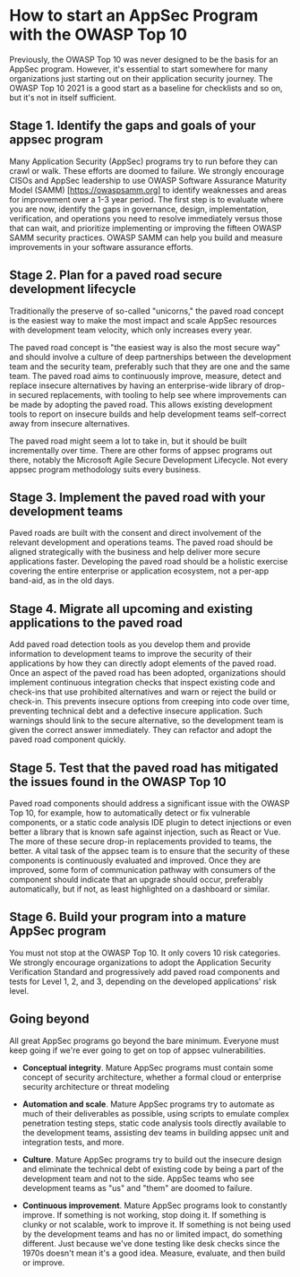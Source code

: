 # How to start an AppSec Program with the OWASP Top 10 

Previously, the OWASP Top 10 was never designed to be the basis for an
AppSec program. However, it's essential to start somewhere for many
organizations just starting out on their application security journey.
The OWASP Top 10 2021 is a good start as a baseline for checklists and
so on, but it's not in itself sufficient.

## Stage 1. Identify the gaps and goals of your appsec program

Many Application Security (AppSec) programs try to run before they can
crawl or walk. These efforts are doomed to failure. We strongly
encourage CISOs and AppSec leadership to use OWASP Software Assurance
Maturity Model (SAMM) \[<https://owaspsamm.org>\] to identify weaknesses
and areas for improvement over a 1-3 year period. The first step is to
evaluate where you are now, identify the gaps in governance, design,
implementation, verification, and operations you need to resolve
immediately versus those that can wait, and prioritize implementing or
improving the fifteen OWASP SAMM security practices. OWASP SAMM can help
you build and measure improvements in your software assurance efforts.

## Stage 2. Plan for a paved road secure development lifecycle

Traditionally the preserve of so-called "unicorns," the paved road
concept is the easiest way to make the most impact and scale AppSec
resources with development team velocity, which only increases every
year.

The paved road concept is "the easiest way is also the most secure way"
and should involve a culture of deep partnerships between the
development team and the security team, preferably such that they are
one and the same team. The paved road aims to continuously improve,
measure, detect and replace insecure alternatives by having an
enterprise-wide library of drop-in secured replacements, with tooling to
help see where improvements can be made by adopting the paved road. This
allows existing development tools to report on insecure builds and help
development teams self-correct away from insecure alternatives.

The paved road might seem a lot to take in, but it should be built
incrementally over time. There are other forms of appsec programs out
there, notably the Microsoft Agile Secure Development Lifecycle. Not
every appsec program methodology suits every business.

## Stage 3. Implement the paved road with your development teams

Paved roads are built with the consent and direct involvement of the
relevant development and operations teams. The paved road should be
aligned strategically with the business and help deliver more secure
applications faster. Developing the paved road should be a holistic
exercise covering the entire enterprise or application ecosystem, not a
per-app band-aid, as in the old days.

## Stage 4. Migrate all upcoming and existing applications to the paved road

Add paved road detection tools as you develop them and provide
information to development teams to improve the security of their
applications by how they can directly adopt elements of the paved road.
Once an aspect of the paved road has been adopted, organizations should
implement continuous integration checks that inspect existing code and
check-ins that use prohibited alternatives and warn or reject the build
or check-in. This prevents insecure options from creeping into code over
time, preventing technical debt and a defective insecure application.
Such warnings should link to the secure alternative, so the development
team is given the correct answer immediately. They can refactor and
adopt the paved road component quickly.

## Stage 5. Test that the paved road has mitigated the issues found in the OWASP Top 10

Paved road components should address a significant issue with the OWASP
Top 10, for example, how to automatically detect or fix vulnerable
components, or a static code analysis IDE plugin to detect injections or
even better a library that is known safe against injection, such as
React or Vue. The more of these secure drop-in replacements provided to
teams, the better. A vital task of the appsec team is to ensure that the
security of these components is continuously evaluated and improved.
Once they are improved, some form of communication pathway with
consumers of the component should indicate that an upgrade should occur,
preferably automatically, but if not, as least highlighted on a
dashboard or similar.

## Stage 6. Build your program into a mature AppSec program

You must not stop at the OWASP Top 10. It only covers 10 risk
categories. We strongly encourage organizations to adopt the Application
Security Verification Standard and progressively add paved road
components and tests for Level 1, 2, and 3, depending on the developed
applications' risk level.

## Going beyond

All great AppSec programs go beyond the bare minimum. Everyone must keep
going if we're ever going to get on top of appsec vulnerabilities.

-   **Conceptual integrity**. Mature AppSec programs must contain some
    concept of security architecture, whether a formal cloud or
    enterprise security architecture or threat modeling

-   **Automation and scale**. Mature AppSec programs try to automate as
    much of their deliverables as possible, using scripts to emulate
    complex penetration testing steps, static code analysis tools
    directly available to the development teams, assisting dev teams in
    building appsec unit and integration tests, and more.

-   **Culture**. Mature AppSec programs try to build out the insecure
    design and eliminate the technical debt of existing code by being a
    part of the development team and not to the side. AppSec teams who
    see development teams as "us" and "them" are doomed to failure.

-   **Continuous improvement**. Mature AppSec programs look to
    constantly improve. If something is not working, stop doing it. If
    something is clunky or not scalable, work to improve it. If
    something is not being used by the development teams and has no or
    limited impact, do something different. Just because we've done
    testing like desk checks since the 1970s doesn't mean it's a good
    idea. Measure, evaluate, and then build or improve.
